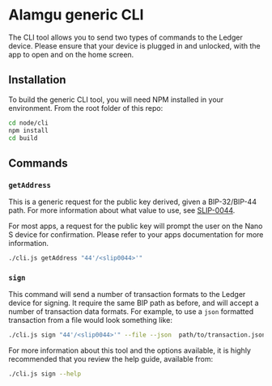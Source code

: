 # Alamgu generic CLI

The CLI tool allows you to send two types of commands to the Ledger device.
Please ensure that your device is plugged in and unlocked, with the app to open and on the home screen.

## Installation

To build the generic CLI tool, you will need NPM installed in your environment.
From the root folder of this repo:

```bash
cd node/cli
npm install
cd build
```

## Commands

### `getAddress`

This is a generic request for the public key derived, given a BIP-32/BIP-44 path.
For more information about what value to use, see [SLIP-0044](https://github.com/satoshilabs/slips/blob/master/slip-0044.md).

For most apps, a request for the public key will prompt the user on the Nano S device for confirmation.
Please refer to your apps documentation for more information.
```bash
./cli.js getAddress "44'/<slip0044>'"
```

### `sign`

This command will send a number of transaction formats to the Ledger device for signing.
It require the same BIP path as before, and will accept a number of transaction data formats.
For example, to use a `json` formatted transaction from a file would look something like:
```bash
./cli.js sign "44'/<slip0044>'" --file --json  path/to/transaction.json
```

For more information about this tool and the options available, it is highly recommended that you review the help guide, available from:
```bash
./cli.js sign --help
```
